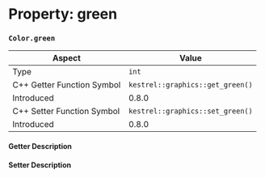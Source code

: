 
# Property: green
### `Color.green`

| Aspect | Value |
| --- | --- |
| Type | `int` |
| C++ Getter Function Symbol | `kestrel::graphics::get_green()` |
| Introduced | 0.8.0 |
| C++ Setter Function Symbol | `kestrel::graphics::set_green()` |
| Introduced | 0.8.0 |

#### Getter Description

#### Setter Description

